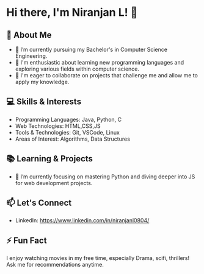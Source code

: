 # Hi there, I'm Niranjan L! 👋

## 🌱 About Me
- 🔭 I’m currently pursuing my Bachelor's in Computer Science Engineering.
- 🌟 I'm enthusiastic about learning new programming languages and exploring various fields within computer science.
- 🤝 I'm eager to collaborate on projects that challenge me and allow me to apply my knowledge.

## 💻 Skills & Interests
- Programming Languages: Java, Python, C
- Web Technologies: HTML,CSS,JS
- Tools & Technologies: Git, VSCode, Linux
- Areas of Interest: Algorithms, Data Structures

## 📚 Learning & Projects
- 🌱  I’m currently focusing on mastering Python and diving deeper into JS for web development projects.
  

## 📫 Let's Connect
- LinkedIn: https://www.linkedin.com/in/niranjanl0804/


## ⚡ Fun Fact
I enjoy watching movies in my free time, especially Drama, scifi, thrillers! Ask me for recommendations anytime.

